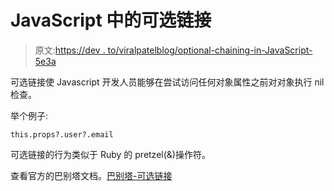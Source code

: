 # JavaScript 中的可选链接

> 原文:[https://dev . to/viralpatelblog/optional-chaining-in-JavaScript-5e3a](https://dev.to/viralpatelblog/optional-chaining-in-javascript-5e3a)

可选链接使 Javascript 开发人员能够在尝试访问任何对象属性之前对对象执行 nil 检查。

举个例子:

```
this.props?.user?.email 
```

可选链接的行为类似于 Ruby 的 pretzel(&)操作符。

查看官方的巴别塔文档。[巴别塔-可选链接](https://babeljs.io/docs/en/babel-plugin-proposal-optional-chaining)